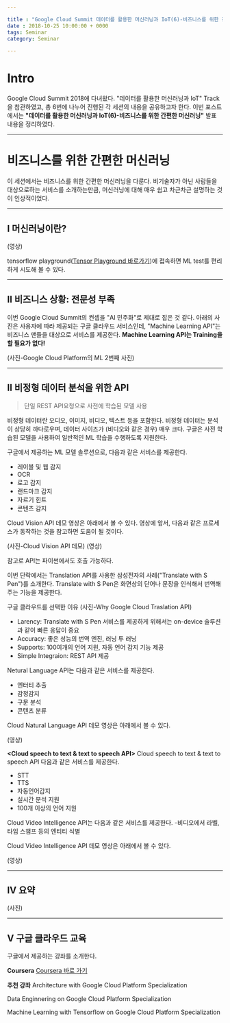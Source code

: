```yaml
---

title : "Google Cloud Summit 데이터를 활용한 머신러닝과 IoT(6)-비즈니스를 위한 간편한 머신러닝"
date : 2018-10-25 10:00:00 + 0000
tags: Seminar
category: Seminar

---
```


# Intro
Google Cloud Summit 2018에 다녀왔다. "데이터를 활용한 머신러닝과 IoT" Track을 참관하였고, 총 6번에 나누어 진행된 각 세션의 내용을 공유하고자 한다. 이번 포스트에서는 **"데이터를 활용한 머신러닝과 IoT(6)-비즈니스를 위한 간편한 머신러닝"** 발표 내용을 정리하였다.

***

# 비즈니스를 위한 간편한 머신러닝
이 세션에서는 비즈니스를 위한 간편한 머신러닝을 다룬다. 비기술자가 아닌 사람들을 대상으로하는 서비스를 소개하는만큼, 머신러닝에 대해 매우 쉽고 차근차근 설명하는 것이 인상적이었다.

***

## Ⅰ 머신러닝이란?

(영상)

tensorflow playground([Tensor Playground 바로가기](https://playground.tensorflow.org/#activation=tanh&batchSize=10&dataset=circle&regDataset=reg-plane&learningRate=0.03&regularizationRate=0&noise=0&networkShape=4,2&seed=0.54893&showTestData=false&discretize=false&percTrainData=50&x=true&y=true&xTimesY=false&xSquared=false&ySquared=false&cosX=false&sinX=false&cosY=false&sinY=false&collectStats=false&problem=classification&initZero=false&hideText=false))에 접속하면 ML test를 편리하게 시도해 볼 수 있다.

***

## Ⅱ 비즈니스 상황: 전문성 부족
이번 Google Cloud Summit의 컨셉을 "AI 민주화"로 제대로 잡은 것 같다. 아래의 사진은 사용자에 따라 제공되는 구글 클라우드 서비스인데, "Machine Learning API"는 비즈니스 맨들을 대상으로 서비스를 제공한다. **Machine Learning API는 Training을 할 필요가 없다!**

(사진-Google Cloud Platform의 ML 2번째 사진)

***

## Ⅱ 비정형 데이터 분석을 위한 API
>단일 REST API요청으로 사전에 학습된 모델 사용

비정형 데이터란 오디오, 이미지, 비디오, 텍스트 등을 포함한다. 비정형 데이터는 분석이 상당히 까다로우며, 데이터 사이즈가 (비디오와 같은 경우) 매우 크다. 구글은 사전 학습된 모델을 사용하여 일반적인 ML 학습을 수행하도록 지원한다.

**<Cloud Vision API>**
구글에서 제공하는 ML 모델 솔루션으로, 다음과 같은 서비스를 제공한다.
- 레이블 및 웹 감지
- OCR
- 로고 감지
- 랜드마크 감지
- 자르기 힌트
- 콘텐츠 감지

Cloud Vision API 데모 영상은 아래에서 볼 수 있다. 영상에 앞서, 다음과 같은 프로세스가 동작하는 것을 참고하면 도움이 될 것이다.

(사진-Cloud Vision API 데모)
(영상)

참고로 API는 파이썬에서도 호출 가능하다.

**<Cloud Translation API>**
이번 단락에서는 Translation API를 사용한 삼성전자의 사례("Translate with S Pen")를 소개한다. Translate with S Pen은 화면상의 단어나 문장을 인식해서 번역해주는 기능을 제공한다.

구글 클라우드를 선택한 이유
(사진-Why Google Cloud Traslation API)
- Larency: Translate with S Pen 서비스를 제공하게 위해서는 on-device 솔루션과 같이 빠른 응답이 중요
- Accuracy: 좋은 성능의 번역 엔진, 러닝 투 러닝
- Supports: 100여개의 언어 지원, 자동 언어 감지 기능 제공
- Simple Integraion: REST API 제공

**<Cloud Natural Language API>**
Netural Language API는 다음과 같은 서비스를 제공한다.
- 엔터티 추출
- 감정감지
- 구문 분석
- 콘텐츠 분류

Cloud Natural Language API 데모 영상은 아래에서 볼 수 있다.

(영상)

**<Cloud speech to text & text to speech API>**
Cloud speech to text & text to speech API 다음과 같은 서비스를 제공한다.
- STT
- TTS
- 자동언어감지
- 실시간 분석 지원
- 100개 이상의 언어 지원

**<Cloud Video Intelligence API>**
Cloud Video Intelligence API는 다음과 같은 서비스를 제공한다.
-비디오에서 라벨, 타임 스챔프 등의 엔티티 식별

Cloud Video Intelligence API 데모 영상은 아래에서 볼 수 있다.

(영상)

***

## Ⅳ 요약

(사진)

***

## Ⅴ 구글 클라우드 교육
구글에서 제공하는 강좌를 소개한다.

**Coursera**
[Coursera 바로 가기](http://www.coursera.org/googlecloud)

**추천 강좌**
Architecture with Google Cloud Platform Specialization

Data Enginnering on Google Cloud Platform Specialization

Machine Learning with Tensorflow on Google Cloud Platform Specialization
